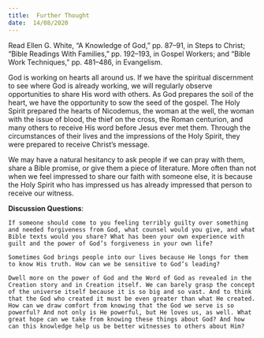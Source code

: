 ```yaml
---
title:  Further Thought
date:  14/08/2020
---
```


Read Ellen G. White, “A Knowledge of God,” pp. 87–91, in Steps to Christ; “Bible Readings With Families,” pp. 192–193, in Gospel Workers; and “Bible Work Techniques,” pp. 481–486, in Evangelism.

God is working on hearts all around us. If we have the spiritual discernment to see where God is already working, we will regularly observe opportunities to share His word with others. As God prepares the soil of the heart, we have the opportunity to sow the seed of the gospel. The Holy Spirit prepared the hearts of Nicodemus, the woman at the well, the woman with the issue of blood, the thief on the cross, the Roman centurion, and many others to receive His word before Jesus ever met them. Through the circumstances of their lives and the impressions of the Holy Spirit, they were prepared to receive Christ’s message.

We may have a natural hesitancy to ask people if we can pray with them, share a Bible promise, or give them a piece of literature. More often than not when we feel impressed to share our faith with someone else, it is because the Holy Spirit who has impressed us has already impressed that person to receive our witness.

**Discussion Questions**:

`If someone should come to you feeling terribly guilty over something and needed forgiveness from God, what counsel would you give, and what Bible texts would you share? What has been your own experience with guilt and the power of God’s forgiveness in your own life?`

`Sometimes God brings people into our lives because He longs for them to know His truth. How can we be sensitive to God’s leading?`

`Dwell more on the power of God and the Word of God as revealed in the Creation story and in Creation itself. We can barely grasp the concept of the universe itself because it is so big and so vast. And to think that the God who created it must be even greater than what He created. How can we draw comfort from knowing that the God we serve is so powerful? And not only is He powerful, but He loves us, as well. What great hope can we take from knowing these things about God? And how can this knowledge help us be better witnesses to others about Him?`